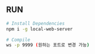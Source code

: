 ## RUN

```bash
# Install Dependencies
npm i -g local-web-server

# Compile
ws -p 9999 (원하는 포트로 변경 가능)
```